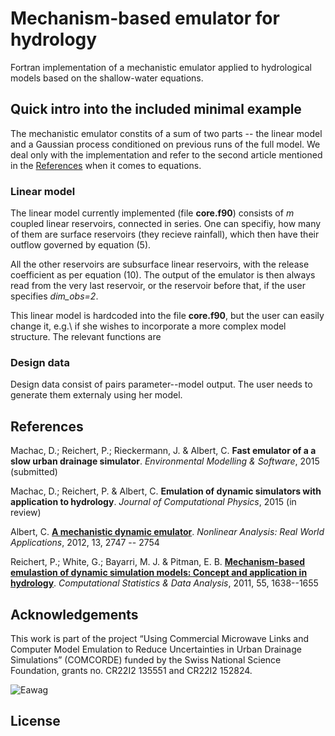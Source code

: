 # Mechanism-based emulator for hydrology

Fortran implementation of a mechanistic emulator applied to hydrological models based on the shallow-water equations.

## Quick intro into the included minimal example

The mechanistic emulator constits of a sum of two parts -- the linear model and
 a Gaussian process conditioned on previous runs of the full model. We deal only
with the implementation and refer to the second article mentioned in the 
[References](https://github.com/machacd/mechemu#references) when it comes to
equations.

### Linear model

The linear model currently implemented (file **core.f90**) consists of *m* coupled 
linear reservoirs, connected in series. One can specifiy, how many of them are
surface reservoirs (they recieve rainfall), which then have their outflow governed
by equation (5).

All the other reservoirs are subsurface linear reservoirs, with the release
coefficient as per equation (10). The output of the emulator is then always read
from the very last reservoir, or the reservoir before that, if the user specifies
*dim_obs=2*.

This linear model is hardcoded into the file **core.f90**, but the user can easily
change it, e.g.\ if she wishes to incorporate a more complex model structure. The 
relevant functions are



### Design data

Design data consist of pairs parameter--model output. The user needs to generate them externaly using her model.

## References 

Machac, D.; Reichert, P.; Rieckermann, J. & Albert, C. **Fast emulator of a a slow urban drainage simulator**. *Environmental Modelling & Software*, 2015 (submitted)

Machac, D.; Reichert, P. & Albert, C. **Emulation of dynamic simulators with application to hydrology**. *Journal of Computational Physics*, 2015 (in review)

Albert, C. [**A mechanistic dynamic emulator**](http://arxiv.org/abs/1112.5304). *Nonlinear Analysis: Real World Applications*, 2012, 13, 2747 -- 2754

Reichert, P.; White, G.; Bayarri, M. J. & Pitman, E. B. [**Mechanism-based emulastion of dynamic simulation models: Concept and application in hydrology**](http://dl.acm.org/citation.cfm?id=1923145). *Computational Statistics & Data Analysis*, 2011, 55, 1638--1655


## Acknowledgements

This work is part of the project “Using Commercial Microwave Links and Computer Model Emulation to Reduce Uncertainties in Urban Drainage Simulations” (COMCORDE) funded by
the Swiss National Science Foundation, grants no. CR22I2 135551 and CR22I2 152824.

![Eawag](http://www.fishecology.ch/layout/ealogo-print.gif)

## License
